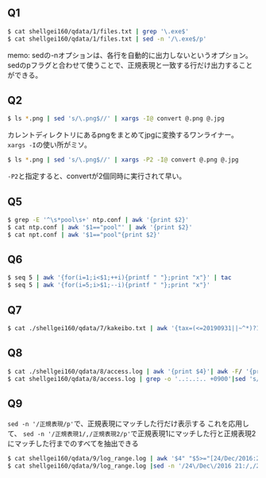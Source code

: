 ## Q1

```bash
$ cat shellgei160/qdata/1/files.txt | grep '\.exe$'
$ cat shellgei160/qdata/1/files.txt | sed -n '/\.exe$/p'
```

memo:
sedの-nオプションは、各行を自動的に出力しないというオプション。
sedのpフラグと合わせて使うことで、正規表現と一致する行だけ出力することができる。

## Q2

```bash
$ ls *.png | sed 's/\.png$//' | xargs -I@ convert @.png @.jpg
```

カレントディレクトリにあるpngをまとめてjpgに変換するワンライナー。
`xargs -I`の使い所がミソ。

```bash
$ ls *.png | sed 's/\.png$//' | xargs -P2 -I@ convert @.png @.jpg
```

`-P2`と指定すると、convertが2個同時に実行されて早い。

## Q5

```bash
$ grep -E '^\s*pool\s+' ntp.conf | awk '{print $2}'
$ cat ntp.conf | awk '$1=="pool"' | awk '{print $2}'
$ cat npt.conf | awk '$1=="pool"{print $2}'
```

## Q6

```bash
$ seq 5 | awk '{for(i=1;i<$1;++i){printf " "};print "x"}' | tac
$ seq 5 | awk '{for(i=5;i>$1;--i){printf " "};print "x"}'
```

## Q7

```bash
$ cat ./shellgei160/qdata/7/kakeibo.txt | awk '{tax=(<=20190931||~^*)?1.08:1.10; print , tax}' | awk '{print int(*)}' | awk '{s+=}END{print s}'
```

## Q8

```bash
$ cat ./shellgei160/qdata/8/access.log | awk '{print $4}'| awk -F/ '{print $3}'|awk -F: '{if($2<=11){a++}else{b++}}END{print "午前 " a; print "午後 " b;}'
$ cat shellgei160/qdata/8/access.log | grep -o '..:..:.. +0900'|sed 's/:.*//'|awk '{print $1<"12" ? "午前" : "午後"}'|sort|uniq -c 
```

## Q9

`sed -n '/正規表現/p'`で、正規表現にマッチした行だけ表示する
これを応用して、
`sed -n '/正規表現1/,/正規表現2/p'`で正規表現1にマッチした行と正規表現2にマッチした行までのすべてを抽出できる

```bash
$ cat shellgei160/qdata/9/log_range.log | awk '$4" "$5>="[24/Dec/2016:21:00:00]" && $4" "$5<"[25/Dec/2016 03:59:60]"' 
$ cat shellgei160/qdata/9/log_range.log |sed -n '/24\/Dec\/2016 21:/,/25\/Dec\/2016 03:/p' 
```
